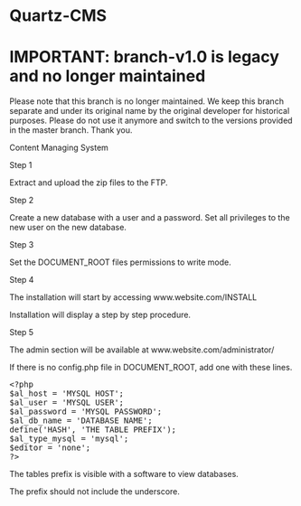 # Quartz-CMS

# IMPORTANT: branch-v1.0 is legacy and no longer maintained
Please note that this branch is no longer maintained.
We keep this branch separate and under its original name by the original developer for historical purposes.
Please do not use it anymore and switch to the versions provided in the master branch.
Thank you.

Content Managing System

<p>Step 1</p>

<p>Extract and upload the zip files to the FTP.</p>

<p>Step 2</p>

<p>Create a new database with a user and a password. Set all privileges to the new user on the new database.</p>

<p>Step 3</p>

<p>Set the DOCUMENT_ROOT files permissions to write mode.</p>

<p>Step 4</p>

<p>The installation will start by accessing www.website.com/INSTALL</p>

<p>Installation will display a step by step procedure.</p>

<p>Step 5</p>

<p>The admin section will be available at www.website.com/administrator/</p>

<p>If there is no config.php file in DOCUMENT_ROOT, add one with these lines.</p>

<pre>&lt;?php
$al_host = 'MYSQL HOST';
$al_user = 'MYSQL USER';
$al_password = 'MYSQL PASSWORD';
$al_db_name = 'DATABASE NAME';
define('HASH', 'THE TABLE PREFIX');
$al_type_mysql = 'mysql';
$editor = 'none';
?&gt;</pre>

<p>The tables prefix is visible with a software to view databases.</p>

<p>The prefix should not include the underscore.</p>
